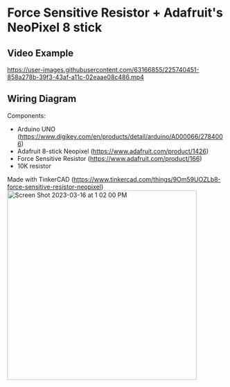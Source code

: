 # Force Sensitive Resistor + Adafruit's NeoPixel 8 stick

## Video Example
https://user-images.githubusercontent.com/63166855/225740451-858a278b-39f3-43af-a11c-02eaae08c486.mp4

## Wiring Diagram
Components:
- Arduino UNO (https://www.digikey.com/en/products/detail/arduino/A000066/2784006)
- Adafruit 8-stick Neopixel (https://www.adafruit.com/product/1426)
- Force Sensitive Resistor (https://www.adafruit.com/product/166)
- 10K resistor

Made with TinkerCAD (https://www.tinkercad.com/things/9Om59UOZLb8-force-sensitive-resistor-neopixel)
<img width="437" alt="Screen Shot 2023-03-16 at 1 02 00 PM" src="https://user-images.githubusercontent.com/63166855/225739624-64334390-e853-4e1c-bd8e-e7ed49fcb215.png">

